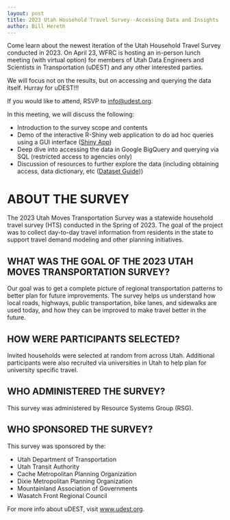```yaml
---
layout: post
title: 2023 Utah Household Travel Survey--Accessing Data and Insights
author: Bill Hereth
---
```


Come learn about the newest iteration of the Utah Household Travel Survey conducted in 2023. On April 23, WFRC is hosting an in-person lunch meeting (with virtual option) for members of Utah Data Engineers and Scientists in Transportation (uDEST) and any other interested parties.

We will focus not on the results, but on accessing and querying the data itself. Hurray for uDEST!!!

If you would like to attend, RSVP to info@udest.org.

In this meeting, we will discuss the following: 

- Introduction to the survey scope and contents
- Demo of the interactive R-Shiny web application to do ad hoc queries using a GUI interface ([Shiny App](https://wfrc.shinyapps.io/2023-utah-household-travel-survey/))
- Deep dive into accessing the data in Google BigQuery and querying via SQL (restricted access to agencies only)
- Discussion of resources to further explore the data (including obtaining access, data dictionary, etc ([Dataset Guide](https://unifiedplan.org/2023-utah-household-travel-survey/dataset-guide)))

# ABOUT THE SURVEY

The 2023 Utah Moves Transportation Survey was a statewide household travel survey (HTS) conducted in the Spring of 2023. The goal of the project was to collect day-to-day travel information from residents in the state to support travel demand modeling and other planning initiatives.

## WHAT WAS THE GOAL OF THE 2023 UTAH MOVES TRANSPORTATION SURVEY?

Our goal was to get a complete picture of regional transportation patterns to better plan for future improvements. The survey helps us understand how local roads, highways, public transportation, bike lanes, and sidewalks are used today, and how they can be improved to make travel better in the future.

## HOW WERE PARTICIPANTS SELECTED?

Invited households were selected at random from across Utah. Additional participants were also recruited via universities in Utah to help plan for university specific travel.

## WHO ADMINISTERED THE SURVEY?

This survey was administered by Resource Systems Group (RSG).

## WHO SPONSORED THE SURVEY?

This survey was sponsored by the:

- Utah Department of Transportation
- Utah Transit Authority
- Cache Metropolitan Planning Organization
- Dixie Metropolitan Planning Organization
- Mountainland Association of Governments
- Wasatch Front Regional Council


For more info about uDEST, visit www.udest.org.
